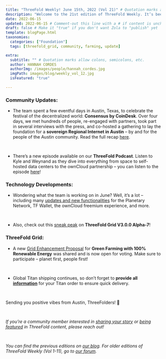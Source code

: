 ```yaml
---
title: "ThreeFold Weekly! June 15th, 2022 (Vol 21)" # Quotation marks allow colons, semicolons, etc.
description: "Welcome to the 21st edition of ThreeFold Weekly. It’s been a big week! Let’s take a quick look at the latest happenings within the ThreeFold universe." # Quotation marks allow colons, semicolons, etc.
date: 2022-06-15
updated: 2022-06-15 # Comment-out this line with a # if content is unchanged
draft: false # Make it "true" if you don't want Zola to "publish" yet
template: blogPage.html
taxonomies:
  categories: ["Foundation"]
  tags: [threefold_grid, community, farming, update]

extra:
  subtitle: "" # Quotation marks allow colons, semicolons, etc.
  author: HANNAH CORDES
  authorImg: /images/people/hannah_cordes.jpg
  imgPath: images/blog/weekly_vol_12.jpg
  isFeatured: "true"
  
---
```


### Community Updates:

* The team spent a few eventful days in Austin, Texas, to celebrate the festival of the decentralized world: **Consensus by CoinDesk**. Over four days, we met hundreds of people, re-engaged with partners, took part in several interviews with the press, and co-hosted a gathering to lay the foundation for a **sovereign Regional Internet in Austin** – by and for the people of the Austin community. Read the full recap [here](https://forum.threefold.io/t/consensus-2022-and-laying-the-foundation-for-austins-sovereign-internet/3018).

<br/>

* There’s a new episode available on our **ThreeFold Podcast**. Listen to Kyle and Weynand as they dive into everything from space to self-hosted data centers to the ownCloud partnership – you can listen to the episode [here](https://anchor.fm/threefoldpodcast)!

### Technology Developments:

* Wondering what the team is working on in June? Well, it’s a lot – including many [updates and new functionalities](https://forum.threefold.io/t/threefold-product-updates-june-2022/2937?u=hannahcordes) for the Planetary Network, TF Wallet, the ownCloud freemium experience, and more.

<br/>

* Also, check out this [sneak peak](https://forum.threefold.io/t/threefold-product-updates-june-2022/2937?u=hannahcordes) on **ThreeFold Grid V3.0.0 Alpha-7**!

### ThreeFold Grid: 

* A new [Grid Enhancement Proposal](https://forum.threefold.io/t/gep-for-super-green-farming-with-100-renewable-energy/2992) for **Green Farming with 100% Renewable Energy** was shared and is now open for voting. Make sure to participate – planet first, people first!

<br/>

* Global Titan shipping continues, so don’t forget to **provide all [information](https://forum.threefold.io/t/creating-your-v3-farm-required-for-open-unshipped-orders/2144)** for your Titan order to ensure quick delivery.

<br/>

Sending you positive vibes from Austin, ThreeFolders! 🙌 

<br/>

*If you’re a community member interested in [sharing your story](https://forum.threefold.io/t/looking-for-farmer-stories-to-share-with-the-world/2398?u=hannahcordes) or [being featured](https://forum.threefold.io/t/looking-for-people-to-feature-in-threefold-content-its-super-simple/2636/3) in ThreeFold content, please reach out!*

<br/>

*You can find the previous editions on [our blog](https://threefold.io/blog). For older editions of ThreeFold Weekly (Vol 1-11), go to [our forum](https://forum.threefold.io/c/ecosystem-developments/41).*
